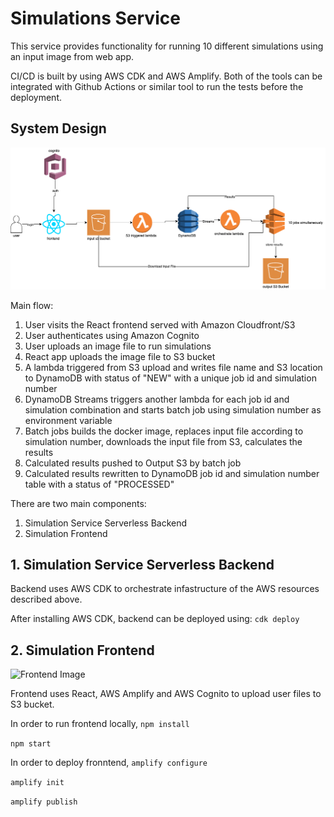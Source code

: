 # Simulations Service

This service provides functionality for running 10 different simulations using an input image from web app.

CI/CD is built by using AWS CDK and AWS Amplify. Both of the tools can be integrated with Github Actions or similar tool to run the tests before the deployment.

## System Design

![System Design Image](systemDesign.png)

Main flow:
1. User visits the React frontend served with Amazon Cloudfront/S3
2. User authenticates using Amazon Cognito
3. User uploads an image file to run simulations
4. React app uploads the image file to S3 bucket
5. A lambda triggered from S3 upload and writes file name and S3 location to DynamoDB with status of "NEW" with a unique job id and simulation number
6. DynamoDB Streams triggers another lambda for each job id and simulation combination and starts batch job using simulation number as environment variable
7. Batch jobs builds the docker image, replaces input file according to simulation number, downloads the input file from S3, calculates the results
8. Calculated results pushed to Output S3 by batch job
9. Calculated results rewritten to DynamoDB job id and simulation number table with a status of "PROCESSED"

There are two main components:

1. Simulation Service Serverless Backend
2. Simulation Frontend

## 1. Simulation Service Serverless Backend
Backend uses AWS CDK to orchestrate infastructure of the AWS resources described above.

After installing AWS CDK, backend can be deployed using:
```cdk deploy```


## 2. Simulation Frontend

![Frontend Image](frontend.png)

Frontend uses React, AWS Amplify and AWS Cognito to upload user files to S3 bucket.

In order to run frontend locally,
```npm install```

```npm start```

In order to deploy fronntend,
```amplify configure```

```amplify init```

```amplify publish```

